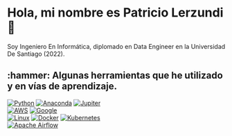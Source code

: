 # Hola, mi nombre es Patricio Lerzundi 👋

Soy Ingeniero En Informática, diplomado en Data Engineer en la Universidad De Santiago (2022).

<h2> :hammer:  Algunas herramientas que he utilizado y en vías de aprendizaje. </h2>

[![Python](https://img.shields.io/badge/Python-3776AB?style=for-the-badge&logo=python&logoColor=ffdd54&labelColor=101010)]()
[![Anaconda](https://img.shields.io/badge/Anaconda-44A833?style=for-the-badge&logo=anaconda&logoColor=green&labelColor=101010)]()
[![Jupiter](https://img.shields.io/badge/Jupyter-F37626?style=for-the-badge&logo=jupyter&logoColor=orange&labelColor=101010)]()
<br/>
[![AWS](https://img.shields.io/badge/AWS-232F3E?style=for-the-badge&logo=amazon-aws&logoColor=white&labelColor=101010)](https://www.credly.com/badges/13fe4bd7-77b4-4d2e-b13f-e9b743f840bf/public_url)
[![Google](https://img.shields.io/badge/GoogleCloud-4285F4?style=for-the-badge&logo=google-cloud&logoColor=white&labelColor=101010)](https://www.cloudskillsboost.google/public_profiles/9828a00e-600a-4b42-aced-15a9b65bd3ed)
<br/>
[![Linux](https://img.shields.io/badge/Linux-FCC624?style=for-the-badge&logo=linux&logoColor=yellow&labelColor=101010)]()
[![Docker](https://img.shields.io/badge/Docker-2496ED?style=for-the-badge&logo=docker&logoColor=white&labelColor=101010)]()
[![Kubernetes](https://img.shields.io/badge/Kubernetes-326CE5?style=for-the-badge&logo=kubernetes&logoColor=white&labelColor=101010)]()
<br/>
[![Apache Airflow](https://img.shields.io/badge/Apache%Airflow-017CEE?style=for-the-badge&logo=apache-airflow&logoColor=white&labelColor=101010)]()